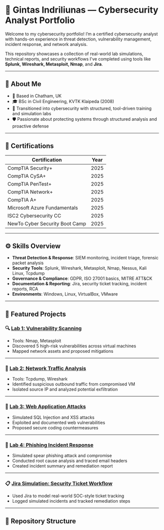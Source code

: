 # 🔐 Gintas Indriliunas — Cybersecurity Analyst Portfolio

Welcome to my cybersecurity portfolio! I’m a certified cybersecurity analyst with hands-on experience in threat detection, vulnerability management, incident response, and network analysis.

This repository showcases a collection of real-world lab simulations, technical reports, and security workflows I've completed using tools like **Splunk, Wireshark, Metasploit, Nmap**, and **Jira**.

---

## 🧠 About Me

- 📍 Based in Chatham, UK
- 🎓 BSc in Civil Engineering, KVTK Klaipeda (2008)
- 🧰 Transitioned into cybersecurity with structured, tool-driven training and simulation labs
- 🛡️ Passionate about protecting systems through structured analysis and proactive defense

---

## 📜 Certifications

| Certification             | Year |
|--------------------------|------|
| CompTIA Security+        | 2025 |
| CompTIA CySA+            | 2025 |
| CompTIA PenTest+         | 2025 |
| CompTIA Network+         | 2025 |
| CompTIA A+               | 2025 |
| Microsoft Azure Fundamentals | 2025 |
| ISC2 Cybersecurity CC    | 2025 |
| NewTo Cyber Security Boot Camp | 2025 |

---

## ⚙️ Skills Overview

- **Threat Detection & Response**: SIEM monitoring, incident triage, forensic packet analysis  
- **Security Tools**: Splunk, Wireshark, Metasploit, Nmap, Nessus, Kali Linux, Tcpdump  
- **Governance & Compliance**: GDPR, ISO 27001 basics, MITRE ATT&CK  
- **Documentation & Reporting**: Jira, security ticket tracking, incident reports, RCA  
- **Environments**: Windows, Linux, VirtualBox, VMware

---

## 🧪 Featured Projects

### 🔍 [Lab 1: Vulnerability Scanning](./lab-1-vulnerability-scan/README.md)
- Tools: Nmap, Metasploit
- Discovered 5 high-risk vulnerabilities across virtual machines
- Mapped network assets and proposed mitigations

---

### 📡 [Lab 2: Network Traffic Analysis](./lab-2-network-analysis/README.md)
- Tools: Tcpdump, Wireshark
- Identified suspicious outbound traffic from compromised VM
- Isolated source IP and analyzed potential exfiltration

---

### 🧬 [Lab 3: Web Application Attacks](./lab-3-web-attacks/README.md)
- Simulated SQL Injection and XSS attacks
- Exploited and documented web vulnerabilities
- Proposed secure coding countermeasures

---

### 📨 [Lab 4: Phishing Incident Response](./lab-4-phishing-response/README.md)
- Simulated spear phishing attack and compromise
- Conducted root cause analysis and traced email headers
- Created incident summary and remediation report

---

### 📋 [Jira Simulation: Security Ticket Workflow](./jira-workflow/README.md)
- Used Jira to model real-world SOC-style ticket tracking
- Logged simulated incidents and tracked remediation steps

---

## 📂 Repository Structure

